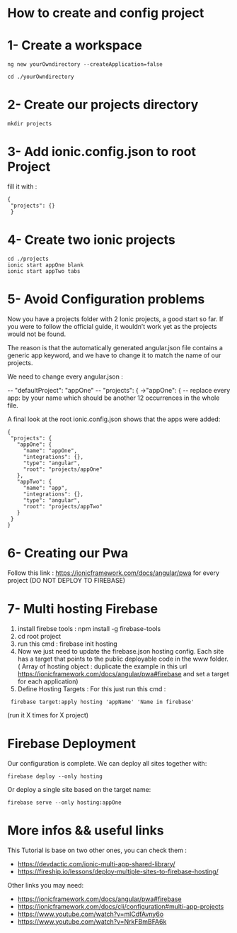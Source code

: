 # How to create and config project

# 1- Create a workspace

```
ng new yourOwndirectory --createApplication=false
```

```
cd ./yourOwndirectory
```
# 2- Create our projects directory

```
mkdir projects
```

# 3- Add ionic.config.json to root Project

 fill it with : 

 ```
{
  "projects": {}
  } 
```
  
# 4- Create two ionic projects

```
cd ./projects
ionic start appOne blank
ionic start appTwo tabs
```

# 5- Avoid Configuration problems 

Now you have a projects folder with 2 Ionic projects, a good start so far. If you were to follow the official guide, it wouldn’t work yet as the projects would not be found.

The reason is that the automatically generated angular.json file contains a generic app keyword, and we have to change it to match the name of our projects.

We need to change every angular.json :

  -- "defaultProject": "appOne"
  -- "projects": {  ->"appOne": {
  -- replace every app: by your name  which should be another 12 occurrences in the whole file.

  A final look at the root ionic.config.json shows that the apps were added:

 ```
{
  "projects": {
    "appOne": {
      "name": "appOne",
      "integrations": {},
      "type": "angular",
      "root": "projects/appOne"
    },
    "appTwo": {
      "name": "app",
      "integrations": {},
      "type": "angular",
      "root": "projects/appTwo"
    }
  }
}
```

# 6- Creating our Pwa 
Follow this link : https://ionicframework.com/docs/angular/pwa for every project (DO NOT DEPLOY TO FIREBASE)

# 7- Multi hosting Firebase

 1. install firebse tools : npm install -g firebase-tools
 2. cd root project
 3. run this cmd : firebase init hosting
 4. Now we just need to update the firebase.json hosting config. Each site has a target that points to the public deployable code in the www folder. ( Array of hosting object : duplicate the example in this url https://ionicframework.com/docs/angular/pwa#firebase and set a target for each application)
 5. Define Hosting Targets : 
 For this just run this cmd :

```
 firebase target:apply hosting 'appName' 'Name in firebase' 
```
 
  (run it X times for X project)

# Firebase Deployment

Our configuration is complete. We can deploy all sites together with:

```
firebase deploy --only hosting
```

Or deploy a single site based on the target name:

```
firebase serve --only hosting:appOne
```

# More infos && useful links

This Tutorial is base on two other ones, you can check them :

- https://devdactic.com/ionic-multi-app-shared-library/
- https://fireship.io/lessons/deploy-multiple-sites-to-firebase-hosting/

Other links you may need:
- https://ionicframework.com/docs/angular/pwa#firebase
- https://ionicframework.com/docs/cli/configuration#multi-app-projects
- https://www.youtube.com/watch?v=mlCdfAvny6o
- https://www.youtube.com/watch?v=NrkFBmBFA6k




